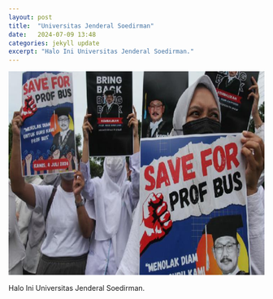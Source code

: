 ```yaml
---
layout: post
title:  "Universitas Jenderal Soedirman"
date:   2024-07-09 13:48 
categories: jekyll update
excerpt: "Halo Ini Universitas Jenderal Soedirman."
---
```

<img src="/assets/images/1316190_720.jpg" alt="1316190_720.jpg" width="700" height="400">

Halo Ini Universitas Jenderal Soedirman.

